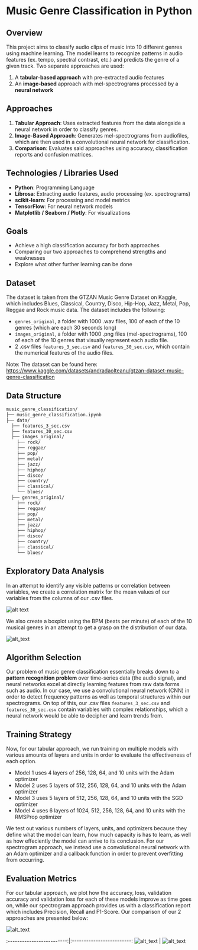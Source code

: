 # Music Genre Classification in Python

## Overview
This project aims to classify audio clips of music into 10 different genres using machine learning. The model learns to recognize patterns in audio features (ex. tempo, spectral contrast, etc.) and predicts the genre of a given track. Two separate approaches are used:
1. A **tabular-based approach** with pre-extracted audio features
2. An **image-based** approach with mel-spectrograms processed by a **neural network**

## Approaches
1. **Tabular Approach**: Uses extracted features from the data alongside a neural network in order to classify genres.
2. **Image-Based Approach**: Generates mel-spectrograms from audiofiles, which are then used in a convolutional neural network for classification.
3. **Comparison**: Evaluates said approaches using accuracy, classification reports and confusion matrices.


## Technologies / Libraries Used
* **Python**: Programming Language
* **Librosa**: Extracting audio features, audio processing (ex. spectrograms)
* **scikit-learn**: For processing and model metrics
* **TensorFlow**: For neural network models
* **Matplotlib / Seaborn / Plotly**: For visualizations

## Goals
* Achieve a high classification accuracy for both approaches
* Comparing our two approaches to comprehend strengths and weaknesses
* Explore what other further learning can be done

## Dataset
The dataset is taken from the GTZAN Music Genre Dataset on Kaggle, which includes Blues, Classical, Country, Disco, Hip-Hop, Jazz, Metal, Pop, Reggae and Rock music data. The dataset includes the following:
* ```genres_original```, a folder with 1000 .wav files, 100 of each of the 10 genres (which are each 30 seconds long)
* ```images_original```, a folder with 1000 .png files (mel-spectrograms), 100 of each of the 10 genres that visually represent each audio file.
* 2 .csv files ```features_3_sec.csv``` and ```features_30_sec.csv```, which contain the numerical features of the audio files.

Note: The dataset can be found here: https://www.kaggle.com/datasets/andradaolteanu/gtzan-dataset-music-genre-classification

## Data Structure

```bash
music_genre_classification/
├── music_genre_classification.ipynb
├── data/
  ├── features_3_sec.csv
  ├── features_30_sec.csv
  ├── images_original/
    ├── rock/
    ├── reggae/
    ├── pop/
    ├── metal/
    ├── jazz/
    ├── hiphop/
    ├── disco/
    ├── country/
    ├── classical/
    └── blues/
  ├── genres_original/
    ├── rock/
    ├── reggae/
    ├── pop/
    ├── metal/
    ├── jazz/
    ├── hiphop/
    ├── disco/
    ├── country/
    ├── classical/
    └── blues/
```

## Exploratory Data Analysis
In an attempt to identify any visible patterns or correlation between variables, we create a correlation matrix for the mean values of our variables from the columns of our .csv files.

![alt text](heatmap.png)

We also create a boxplot using the BPM (beats per minute) of each of the 10 musical genres in an attempt to get a grasp on the distribution of our data.

![alt_text](BPM_Boxplot.png)

## Algorithm Selection

Our problem of music genre classification essentially breaks down to a **pattern recognition problem** over time-series data (the audio signal), and neural networks excel at directly learning features from raw data forms such as audio. In our case, we use a convolutional neural network (CNN) in order to detect frequency patterns as well as temporal structures within our spectrograms. On top of this, our .csv files ```features_3_sec.csv``` and ```features_30_sec.csv``` contain variables with complex relationships, which a neural network would be able to decipher and learn trends from.

## Training Strategy

Now, for our tabular approach, we run training on multiple models with various amounts of layers and units in order to evaluate the effectiveness of each option.
* Model 1 uses 4 layers of 256, 128, 64, and 10 units with the Adam optimizer
* Model 2 uses 5 layers of 512, 256, 128, 64, and 10 units with the Adam optimizer
* Model 3 uses 5 layers of 512, 256, 128, 64, and 10 units with the SGD optimizer
* Model 4 uses 6 layers of 1024, 512, 256, 128, 64, and 10 units with the RMSProp optimizer

We test out various numbers of layers, units, and optimizers because they define what the model can learn, how much capacity is has to learn, as well as how effeciently the model can arrive to its conclusion. For our spectrogram approach, we instead use a convolutional neural network with an Adam optimizer and a callback function in order to prevent overfitting from occurring. 

## Evaluation Metrics

For our tabular approach, we plot how the accuracy, loss, validation accuracy and validation loss for each of these models improve as time goes on, while our spectrogram approach provides us with a classification report which includes Precision, Recall and F1-Score. Our comparison of our 2 approaches are presented below:

![alt_text](imgs/accuracy_comparison.png)

:-------------------------:|:-------------------------:
![alt_text](imgs/class_comparison.png) | ![alt_text](imgs/classification_report.png)

